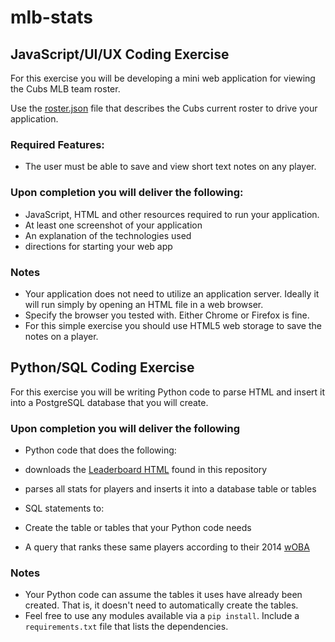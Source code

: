 # mlb-stats
## JavaScript/UI/UX Coding Exercise

For this exercise you will be developing a mini web application for viewing the Cubs MLB
team roster.

Use the [roster.json](static/roster.json) file that describes the Cubs current roster to
drive your application.

### Required Features:
* The user must be able to save and view short text notes on any player.

### Upon completion you will deliver the following:
* JavaScript, HTML and other resources required to run your application.
* At least one screenshot of your application
* An explanation of the technologies used
* directions for starting your web app

### Notes
* Your application does not need to utilize an application server. Ideally it
will run simply by opening an HTML file in a web browser.
* Specify the browser you tested with. Either Chrome or Firefox is fine.
* For this simple exercise you should use HTML5 web storage to save the notes
on a player.

## Python/SQL Coding Exercise

For this exercise you will be writing Python code to parse HTML and insert it into a PostgreSQL database that you will create.

### Upon completion you will deliver the following
* Python code that does the following:
 * downloads the [Leaderboard HTML](static/leaderboard.html) found in this repository
 * parses all stats for players and inserts it into a database table or tables

* SQL statements to:
 * Create the table or tables that your Python code needs
 * A query that ranks these same players according to their 2014 [wOBA](http://www.fangraphs.com/library/offense/woba/)

### Notes

* Your Python code can assume the tables it uses have already been created. That is, it doesn't need to
automatically create the tables.
* Feel free to use any modules available via a ```pip install```. Include a ```requirements.txt``` file that
lists the dependencies.
